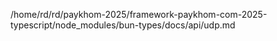 /home/rd/rd/paykhom-2025/framework-paykhom-com-2025-typescript/node_modules/bun-types/docs/api/udp.md
